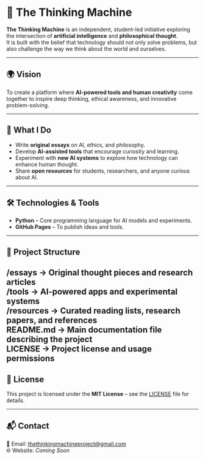 # 🧠 The Thinking Machine

**The Thinking Machine** is an independent, student-led initiative exploring the intersection of **artificial intelligence** and **philosophical thought**.  
It is built with the belief that technology should not only solve problems, but also challenge the way we think about the world and ourselves.

---

## 🌍 Vision
To create a platform where **AI-powered tools and human creativity** come together to inspire deep thinking, ethical awareness, and innovative problem-solving.

---

## 🎯 What I Do
- Write **original essays** on AI, ethics, and philosophy.
- Develop **AI-assisted tools** that encourage curiosity and learning.
- Experiment with **new AI systems** to explore how technology can enhance human thought.
- Share **open resources** for students, researchers, and anyone curious about AI.

---

## 🛠️ Technologies & Tools
- **Python** – Core programming language for AI models and experiments.
- **GitHub Pages** – To publish ideas and tools.

---

## 📂 Project Structure

/essays          → Original thought pieces and research articles  
/tools           → AI-powered apps and experimental systems  
/resources       → Curated reading lists, research papers, and references  
README.md        → Main documentation file describing the project  
LICENSE          → Project license and usage permissions
---

## 📜 License
This project is licensed under the **MIT License** – see the [LICENSE](LICENSE) file for details.

---

## 📬 Contact
📧 Email: thethinkingmachineproject@gmail.com  
🌐 Website: *Coming Soon*
